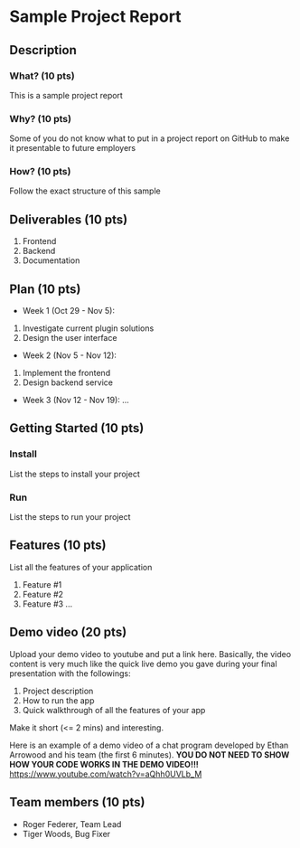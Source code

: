 # Sample Project Report

## Description
### What? (10 pts)

This is a sample project report

### Why? (10 pts)

Some of you do not know what to put in a project report on GitHub to make it presentable to future employers

### How? (10 pts)

Follow the exact structure of this sample

## Deliverables (10 pts)

1. Frontend
2. Backend 
3. Documentation 

## Plan (10 pts)

* Week 1 (Oct 29 - Nov 5):

1. Investigate current plugin solutions
2. Design the user interface

* Week 2 (Nov 5 - Nov 12):

1. Implement the frontend
2. Design backend service

* Week 3 (Nov 12 - Nov 19):
...

## Getting Started (10 pts)
### Install
List the steps to install your project
### Run
List the steps to run your project

## Features (10 pts)
List all the features of your application
1. Feature #1
2. Feature #2
3. Feature #3 
...

## Demo video (20 pts)

Upload your demo video to youtube and put a link here. Basically, the video content is very much like the quick live demo you gave during your final presentation with the followings:
1. Project description
2. How to run the app
3. Quick walkthrough of all the features of your app

Make it short (<= 2 mins) and interesting.

Here is an example of a demo video of a chat program developed by Ethan Arrowood and his team (the first 6 minutes). **YOU DO NOT NEED TO SHOW HOW YOUR CODE WORKS IN THE DEMO VIDEO!!!**
https://www.youtube.com/watch?v=aQhh0UVLb_M

## Team members (10 pts)

* Roger Federer, Team Lead
* Tiger Woods, Bug Fixer

